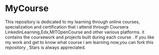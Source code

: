# MyCourse
This repository is dedicated to my learning through online courses, specialization and certification that i attend through Coursera LinkedinLearning,Edx,MITOpenCourse and other various platforms. it contains the coursework and projects built during each course . If you like my work and get to know what course i am learning now,you can fork this repository , Stars is always appreciated.
